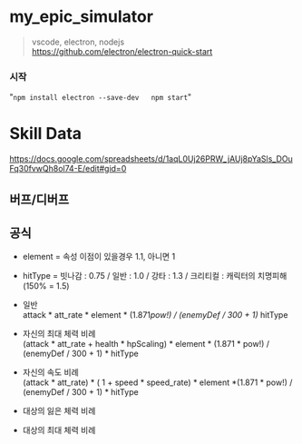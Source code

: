 # my_epic_simulator
>vscode, electron, nodejs  
>https://github.com/electron/electron-quick-start

### 시작  
"`
npm install electron --save-dev  
npm start
`"

# Skill Data  
https://docs.google.com/spreadsheets/d/1aqL0Uj26PRW_jAUj8pYaSls_DOuFq30fvwQh8ol74-E/edit#gid=0


## 버프/디버프  


## 공식
* element = 속성 이점이 있을경우 1.1, 아니면 1
* hitType = 빗나감 : 0.75 / 일반 : 1.0 / 강타 : 1.3 / 크리티컬 : 캐릭터의 치명피해 (150% = 1.5)


* 일반  
attack * att_rate * element * (1.871*pow!) / (enemyDef / 300 + 1)* hitType

* 자신의 최대 체력 비례  
(attack * att_rate + health * hpScaling) * element * (1.871 * pow!) / (enemyDef / 300 + 1) * hitType

* 자신의 속도 비례  
(attack * att_rate) * ( 1 + speed * speed_rate) * element *(1.871 * pow!) / (enemyDef / 300 + 1) * hitType

* 대상의 잃은 체력 비례  

* 대상의 최대 체력 비례  




